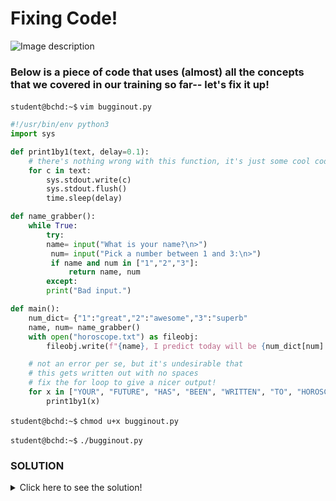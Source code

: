 # Fixing Code!

![Image description](https://c.tenor.com/jhsh9h45xYAAAAAM/fix-bug-when-i-try-to-fix-a-bug.gif)

### Below is a piece of code that uses (almost) all the concepts that we covered in our training so far-- let's fix it up!

`student@bchd:~$` `vim bugginout.py`

```python
#!/usr/bin/env python3
import sys

def print1by1(text, delay=0.1):
    # there's nothing wrong with this function, it's just some cool code!
    for c in text:
        sys.stdout.write(c)
        sys.stdout.flush()
        time.sleep(delay)

def name_grabber():
    while True:
        try:
        name= input("What is your name?\n>")
         num= input("Pick a number between 1 and 3:\n>")
         if name and num in ["1","2","3"]:
             return name, num
        except:
        print("Bad input.")

def main():
    num_dict= {"1":"great","2":"awesome","3":"superb"
    name, num= name_grabber()
    with open("horoscope.txt") as fileobj:
        fileobj.write(f"{name}, I predict today will be {num_dict[num].upper()}!")

    # not an error per se, but it's undesirable that
    # this gets written out with no spaces
    # fix the for loop to give a nicer output!
    for x in ["YOUR", "FUTURE", "HAS", "BEEN", "WRITTEN", "TO", "HOROSCOPE.TXT..."]:
        print1by1(x)
```

`student@bchd:~$` `chmod u+x bugginout.py`

`student@bchd:~$` `./bugginout.py`

### SOLUTION

<details>
<summary>Click here to see the solution!</summary>
    
```python
#!/usr/bin/env python3
import sys
# you can't use a module's functions/classes/whatever
# unless you import it!!!
import time

# there's nothing wrong with this function, it's just some cool code!
def print1by1(text, delay=0.1):
    for c in text:
        sys.stdout.write(c)
        sys.stdout.flush()
        time.sleep(delay)

def name_grabber():
    while True:
        try: # if it ends in a colon, indent!
             name= input("What is your name?\n>")
             num= input("Pick a number between 1 and 3:\n>")
             if name and num in ["1","2","3"]:
                 return name, num
        except:
            print("Bad input.")

def main():
    num_dict= {"1":"great","2":"awesome","3":"superb"}
    name, num= name_grabber()

             # when opening files;
             # if you don't specify a permission
             # the default will be r, READ
    with open("horoscope.txt", "w") as fileobj:
        fileobj.write(f"{name}, I predict today will be {num_dict[num].upper()}!")

    # not an error per se, but it's undesirable that
    # this gets written out with no spaces
    # fix the for loop to give a nicer output!
    for x in ["YOUR", "FUTURE", "HAS", "BEEN", "WRITTEN", "TO", "HOROSCOPE.TXT..."]:
        # use for loop to return each string in this list
        # PLUS a whitespace to be printed out one character at a time
        print1by1(f"{x} ")

if __name__ == "__main__":
    # gotta call main to start off the whole thing
    main()
```

</details>
